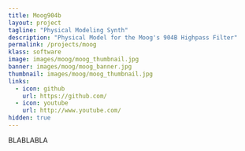 ```yaml
---
title: Moog904b
layout: project
tagline: "Physical Modeling Synth"
description: "Physical Model for the Moog's 904B Highpass Filter"
permalink: /projects/moog
klass: software
image: images/moog/moog_thumbnail.jpg
banner: images/moog/moog_banner.jpg
thumbnail: images/moog/moog_thumbnail.jpg
links:
  - icon: github
    url: https://github.com/
  - icon: youtube
    url: http://www.youtube.com/
hidden: true
---
```


BLABLABLA
